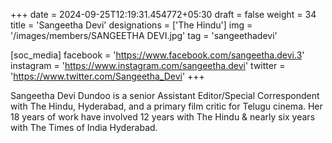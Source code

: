 +++
date = 2024-09-25T12:19:31.454772+05:30
draft = false
weight = 34
title = 'Sangeetha Devi'
designations = ['The Hindu']
img = '/images/members/SANGEETHA DEVI.jpg'
tag = 'sangeethadevi'

[soc_media]
facebook = 'https://www.facebook.com/sangeetha.devi.3'
instagram = 'https://www.instagram.com/sangeetha.devi'
twitter = 'https://www.twitter.com/Sangeetha_Devi'
+++

Sangeetha Devi Dundoo is a senior Assistant Editor/Special Correspondent with The Hindu, Hyderabad, and a primary film critic for Telugu cinema. Her 18 years of work have involved 12 years with The Hindu & nearly six years with The Times of India Hyderabad.
